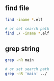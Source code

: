 ## find file

```bash
find -iname *.elf

# or set search path
find ./ -iname *.elf
```

## grep string 

```bash
grep -nR main

# or set search path
grep -nR 'main' ../
```
